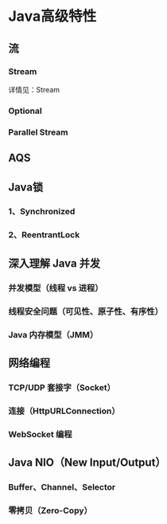 # Java高级特性

## 流

### Stream

详情见：<RouteLink to="/interview/0_java#十六、说说java的stream">Stream</RouteLink>

### Optional

### Parallel Stream

## AQS


## Java锁

### 1、Synchronized

### 2、ReentrantLock

## 深入理解 Java 并发
### 并发模型（线程 vs 进程）
### 线程安全问题（可见性、原子性、有序性）
### Java 内存模型（JMM）


## 网络编程
### TCP/UDP 套接字（Socket）
### 连接（HttpURLConnection）
### WebSocket 编程

## Java NIO（New Input/Output）
### Buffer、Channel、Selector
### 零拷贝（Zero-Copy）
